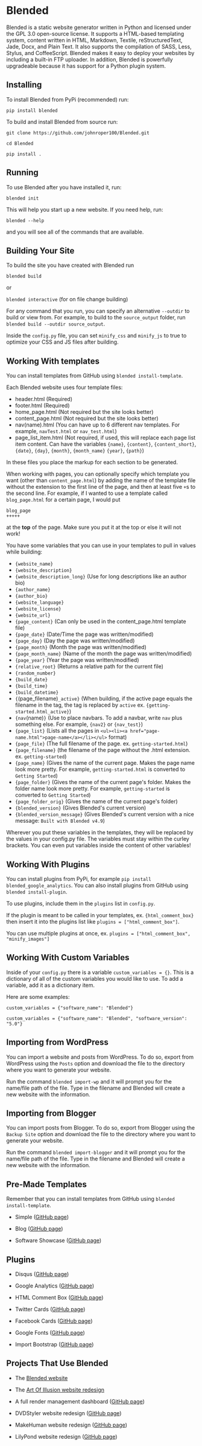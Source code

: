 # Blended
Blended is a static website generator written in Python and licensed under the GPL 3.0 open-source license. It supports a HTML-based templating system, content written in HTML, Markdown, Textile, reStructuredText, Jade, Docx, and Plain Text. It also supports the compilation of SASS, Less, Stylus, and CoffeeScript. Blended makes it easy to deploy your websites by including a built-in FTP uploader. In addition, Blended is powerfully upgradeable because it has support for a Python plugin system.

## Installing

To install Blended from PyPi (recommended) run:

`pip install blended`

To build and install Blended from source run:

`git clone https://github.com/johnroper100/Blended.git`

`cd Blended`

`pip install .`

## Running

To use Blended after you have installed it, run:

`blended init`

This will help you start up a new website. If you need help, run:

`blended --help`

and you will see all of the commands that are available.

## Building Your Site

To build the site you have created with Blended run

`blended build`

or

`blended interactive` (for on file change building)

For any command that you run, you can specify an alternative `--outdir` to build or view from. For example, to build to the `source_output` folder, run `blended build --outdir source_output`.

Inside the `config.py` file, you can set `minify_css` and `minify_js` to true to optimize your CSS and JS files after building.

## Working With templates

You can install templates from GitHub using `blended install-template`.

Each Blended website uses four template files:

* header.html (Required)
* footer.html (Required)
* home_page.html (Not required but the site looks better)
* content_page.html (Not required but the site looks better)
* nav(name).html (You can have up to 6 different nav templates. For example, `navTest.html` or `nav_test.html`)
* page_list_item.html (Not required, if used, this will replace each page list item content. Can have the variables `{name}`, `{content}`, `{content_short}`, `{date}`, `{day}`, `{month}`, `{month_name}` `{year}`, `{path}`)

In these files you place the markup for each section to be generated.

When working with pages, you can optionally specify which template you want (other than `content_page.html`) by adding the name of the template file without the extension to the first line of the page, and then at least five `+`s to the second line. For example, if I wanted to use a template called `blog_page.html` for a certain page, I would put

```
blog_page
+++++
```

at the **top** of the page. Make sure you put it at the top or else it will not work!

You have some variables that you can use in your templates to pull in values while building:

* `{website_name}`
* `{website_description}`
* `{website_description_long}` (Use for long descriptions like an author bio)
* `{author_name}`
* `{author_bio}`
* `{website_language}`
* `{website_license}`
* `{website_url}`
* `{page_content}` (Can only be used in the content_page.html template file)
* `{page_date}` (Date/Time the page was written/modified)
* `{page_day}` (Day the page was written/modified)
* `{page_month}` (Month the page was written/modified)
* `{page_month_name}` (Name of the month the page was written/modified)
* `{page_year}` (Year the page was written/modified)
* `{relative_root}` (Returns a relative path for the current file)
* `{random_number}`
* `{build_date}`
* `{build_time}`
* `{build_datetime}`
* `{`(page_filename)`_active}` (When building, if the active page equals the filename in the tag, the tag is replaced by `active` ex. `{getting-started.html_active}`)
* `{nav`(name)`}` (Use to place navbars. To add a navbar, write `nav` plus something else. For example, `{nav2}` or `{nav_test}`)
* `{page_list}` (Lists all the pages in `<ul><li><a href="page-name.html">page-name</a></li></ul>` format)
* `{page_file}` (The full filename of the page. ex. `getting-started.html`)
* `{page_filename}` (the filename of the page without the .html extension. ex. `getting-started`)
* `{page_name}` (Gives the name of the current page. Makes the page name look more pretty. For example, `getting-started.html` is converted to `Getting Started`)
* `{page_folder}` (Gives the name of the current page's folder. Makes the folder name look more pretty. For example, `getting-started` is converted to `Getting Started`)
* `{page_folder_orig}` (Gives the name of the current page's folder)
* `{blended_version}` (Gives Blended's current version)
* `{blended_version_message}` (Gives Blended's current version with a nice message: `Built with Blended v4.9`)

Wherever you put these variables in the templates, they will be replaced by the values in your config.py file. The variables must stay within the curley brackets. You can even put variables inside the content of other variables!

## Working With Plugins

You can install plugins from PyPi, for example `pip install blended_google_analytics`.
You can also install plugins from GitHub using `blended install-plugin`.

To use plugins, include them in the `plugins` list in `config.py`.

If the plugin is meant to be called in your templates, ex. `{html_comment_box}` then insert it into the plugins list like `plugins = ["html_comment_box"]`.

You can use multiple plugins at once, ex. `plugins = ["html_comment_box", "minify_images"]`

## Working With Custom Variables

Inside of your `config.py` there is a variable `custom_variables = {}`. This is a dictionary of all of the custom variables you would like to use. To add a variable, add it as a dictionary item.

Here are some examples:

`custom_variables = {"software_name": "Blended"}`

`custom_variables = {"software_name": "Blended", "software_version": "5.0"}`

## Importing from WordPress

You can import a website and posts from WordPress. To do so, export from WordPress using the `Posts` option and download the file to the directory where you want to generate your website.

Run the command `blended import-wp` and it will prompt you for the name/file path of the file. Type in the filename and Blended will create a new website with the information.

## Importing from Blogger

You can import posts from Blogger. To do so, export from Blogger using the `Backup Site` option and download the file to the directory where you want to generate your website.

Run the command `blended import-blogger` and it will prompt you for the name/file path of the file. Type in the filename and Blended will create a new website with the information.

## Pre-Made Templates

Remember that you can install templates from GitHub using `blended install-template`.

* Simple ([GitHub page](https://github.com/BlendedSiteGenerator/blended-simple))

* Blog ([GitHub page](https://github.com/BlendedSiteGenerator/blended-blog))

* Software Showcase ([GitHub page](https://github.com/BlendedSiteGenerator/blended-software))

## Plugins

* Disqus ([GitHub page](https://github.com/BlendedSiteGenerator/blended_disqus))

* Google Analytics ([GitHub page](https://github.com/BlendedSiteGenerator/blended_google_analytics))

* HTML Comment Box ([GitHub page](https://github.com/BlendedSiteGenerator/blended_html_comment_box))

* Twitter Cards ([GitHub page](https://github.com/BlendedSiteGenerator/blended_twitter_cards))

* Facebook Cards ([GitHub page](https://github.com/BlendedSiteGenerator/blended_facebook_cards))

* Google Fonts ([GitHub page](https://github.com/BlendedSiteGenerator/blended_google_fonts))

* Import Bootstrap ([GitHub page](https://github.com/BlendedSiteGenerator/blended_import_bootstrap))

## Projects That Use Blended

* The [Blended website](http://jmroper.com/blended)

* The [Art Of Illusion website redesign](https://github.com/ArtOfIllusion/AOI-website)

* A full render management dashboard ([GitHub page](https://github.com/johnroper100/RenderManagementDashboard))

* DVDStyler website redesign ([GitHub page](https://github.com/johnroper100/dvdstyler-web))

* MakeHuman website redesign ([GitHub page](https://github.com/johnroper100/makehuman-web))

* LilyPond website redesign ([GitHub page](https://github.com/johnroper100/LilyPond-Web-Redesign))
